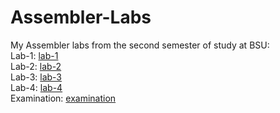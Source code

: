 # Assembler-Labs
My Assembler labs from the second semester of study at BSU: <br>
Lab-1: [lab-1](https://github.com/NiCHUY/BSU-Projects/tree/main/2nd-Term/Assembler-Labs/Assembler-Lab-1)<br>
Lab-2: [lab-2](https://github.com/NiCHUY/BSU-Projects/tree/main/2nd-Term/Assembler-Labs/Assembler-Lab-2)<br>
Lab-3: [lab-3](https://github.com/NiCHUY/BSU-Projects/tree/main/2nd-Term/Assembler-Labs/Assembler-Lab-3)<br>
Lab-4: [lab-4](https://github.com/NiCHUY/BSU-Projects/tree/main/2nd-Term/Assembler-Labs/Assembler-Lab-4)<br>
Examination: [examination](https://github.com/NiCHUY/BSU-Projects/tree/main/2nd-Term/Assembler-Labs/Kr_Assembler)<br>

